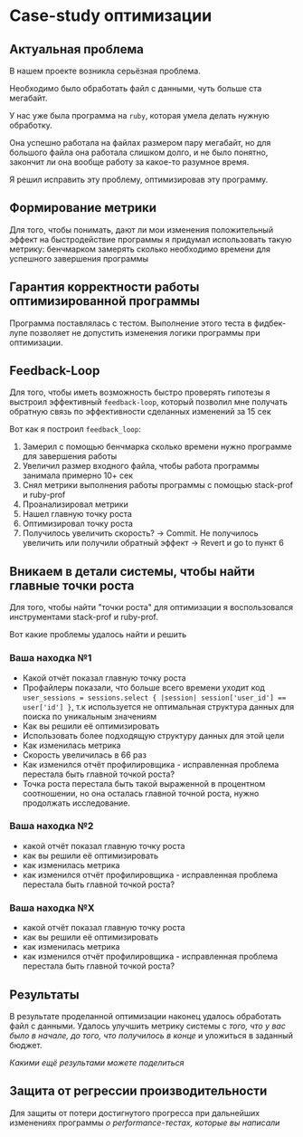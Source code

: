 # Case-study оптимизации

## Актуальная проблема
В нашем проекте возникла серьёзная проблема.

Необходимо было обработать файл с данными, чуть больше ста мегабайт.

У нас уже была программа на `ruby`, которая умела делать нужную обработку.

Она успешно работала на файлах размером пару мегабайт, но для большого файла она работала слишком долго, и не было понятно, закончит ли она вообще работу за какое-то разумное время.

Я решил исправить эту проблему, оптимизировав эту программу.

## Формирование метрики
Для того, чтобы понимать, дают ли мои изменения положительный эффект на быстродействие программы я придумал использовать такую метрику: бенчмарком замерять сколько необходимо времени для успешного завершения программы

## Гарантия корректности работы оптимизированной программы
Программа поставлялась с тестом. Выполнение этого теста в фидбек-лупе позволяет не допустить изменения логики программы при оптимизации.

## Feedback-Loop
Для того, чтобы иметь возможность быстро проверять гипотезы я выстроил эффективный `feedback-loop`, который позволил мне получать обратную связь по эффективности сделанных изменений за 15 сек

Вот как я построил `feedback_loop`:
1. Замерил с помощью бенчмарка сколько времени нужно программе для завершения работы
2. Увеличил размер входного файла, чтобы работа программы занимала примерно 10+ сек
3. Снял метрики выполнения работы программы с помощью stack-prof и ruby-prof
4. Проанализировал метрики
5. Нашел главную точку роста
6. Оптимизировал точку роста
7. Получилось увеличить скорость? -> Commit. Не получилось увеличить или получили обратный эффект -> Revert и go to пункт 6


## Вникаем в детали системы, чтобы найти главные точки роста
Для того, чтобы найти "точки роста" для оптимизации я воспользовался инструментами stack-prof и ruby-prof.

Вот какие проблемы удалось найти и решить

### Ваша находка №1
- Какой отчёт показал главную точку роста
- Профайлеры показали, что больше всего времени уходит код `user_sessions = sessions.select { |session| session['user_id'] == user['id'] }`, т.к используется не оптимальная структура данных для поиска по уникальным значениям
- Как вы решили её оптимизировать
- Использовать более подходящую структуру данных для этой цели
- Как изменилась метрика
- Скорость увеличилась в 66 раз
- Как изменился отчёт профилировщика - исправленная проблема перестала быть главной точкой роста?
- Точка роста перестала быть такой выраженной в процентном соотношении, но она осталась главной точной роста, нужно продолжать исследование. 

### Ваша находка №2
- какой отчёт показал главную точку роста
- как вы решили её оптимизировать
- как изменилась метрика
- как изменился отчёт профилировщика - исправленная проблема перестала быть главной точкой роста?

### Ваша находка №X
- какой отчёт показал главную точку роста
- как вы решили её оптимизировать
- как изменилась метрика
- как изменился отчёт профилировщика - исправленная проблема перестала быть главной точкой роста?

## Результаты
В результате проделанной оптимизации наконец удалось обработать файл с данными.
Удалось улучшить метрику системы с *того, что у вас было в начале, до того, что получилось в конце* и уложиться в заданный бюджет.

*Какими ещё результами можете поделиться*

## Защита от регрессии производительности
Для защиты от потери достигнутого прогресса при дальнейших изменениях программы *о performance-тестах, которые вы написали*

